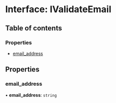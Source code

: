 # Interface: IValidateEmail

## Table of contents

### Properties

- [email\_address](IValidateEmail.md#email_address)

## Properties

### email\_address

• **email\_address**: `string`
